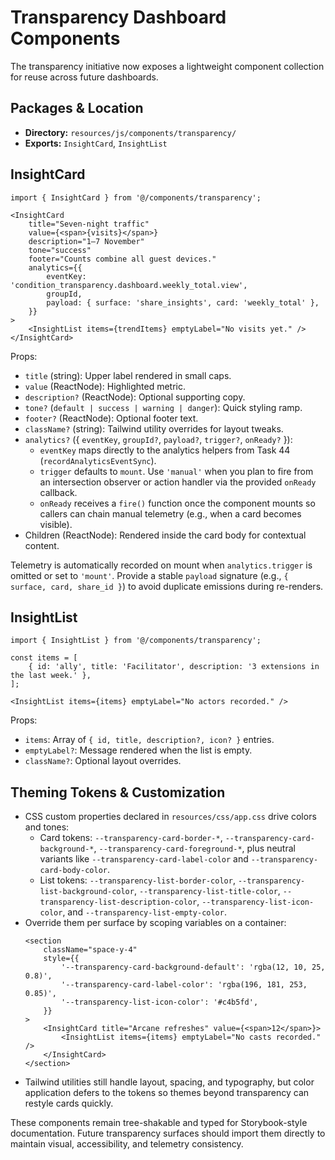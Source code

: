 # Transparency Dashboard Components

The transparency initiative now exposes a lightweight component collection for reuse across future dashboards.

## Packages & Location
- **Directory:** `resources/js/components/transparency/`
- **Exports:** `InsightCard`, `InsightList`

## InsightCard
```tsx
import { InsightCard } from '@/components/transparency';

<InsightCard
    title="Seven-night traffic"
    value={<span>{visits}</span>}
    description="1–7 November"
    tone="success"
    footer="Counts combine all guest devices."
    analytics={{
        eventKey: 'condition_transparency.dashboard.weekly_total.view',
        groupId,
        payload: { surface: 'share_insights', card: 'weekly_total' },
    }}
>
    <InsightList items={trendItems} emptyLabel="No visits yet." />
</InsightCard>
```

Props:
- `title` (string): Upper label rendered in small caps.
- `value` (ReactNode): Highlighted metric.
- `description?` (ReactNode): Optional supporting copy.
- `tone?` (`default | success | warning | danger`): Quick styling ramp.
- `footer?` (ReactNode): Optional footer text.
- `className?` (string): Tailwind utility overrides for layout tweaks.
- `analytics?` ({ `eventKey`, `groupId?`, `payload?`, `trigger?`, `onReady?` }):
  - `eventKey` maps directly to the analytics helpers from Task 44 (`recordAnalyticsEventSync`).
  - `trigger` defaults to `mount`. Use `'manual'` when you plan to fire from an intersection observer or action handler via the provided `onReady` callback.
  - `onReady` receives a `fire()` function once the component mounts so callers can chain manual telemetry (e.g., when a card becomes visible).
- Children (ReactNode): Rendered inside the card body for contextual content.

Telemetry is automatically recorded on mount when `analytics.trigger` is omitted or set to `'mount'`. Provide a stable `payload` signature (e.g., `{ surface, card, share_id }`) to avoid duplicate emissions during re-renders.

## InsightList
```tsx
import { InsightList } from '@/components/transparency';

const items = [
    { id: 'ally', title: 'Facilitator', description: '3 extensions in the last week.' },
];

<InsightList items={items} emptyLabel="No actors recorded." />
```

Props:
- `items`: Array of `{ id, title, description?, icon? }` entries.
- `emptyLabel?`: Message rendered when the list is empty.
- `className?`: Optional layout overrides.

## Theming Tokens & Customization
- CSS custom properties declared in `resources/css/app.css` drive colors and tones:
  - Card tokens: `--transparency-card-border-*`, `--transparency-card-background-*`, `--transparency-card-foreground-*`, plus neutral variants like `--transparency-card-label-color` and `--transparency-card-body-color`.
  - List tokens: `--transparency-list-border-color`, `--transparency-list-background-color`, `--transparency-list-title-color`, `--transparency-list-description-color`, `--transparency-list-icon-color`, and `--transparency-list-empty-color`.
- Override them per surface by scoping variables on a container:
  ```tsx
  <section
      className="space-y-4"
      style={{
          '--transparency-card-background-default': 'rgba(12, 10, 25, 0.8)',
          '--transparency-card-label-color': 'rgba(196, 181, 253, 0.85)',
          '--transparency-list-icon-color': '#c4b5fd',
      }}
  >
      <InsightCard title="Arcane refreshes" value={<span>12</span>}>
          <InsightList items={items} emptyLabel="No casts recorded." />
      </InsightCard>
  </section>
  ```
- Tailwind utilities still handle layout, spacing, and typography, but color application defers to the tokens so themes beyond transparency can restyle cards quickly.

These components remain tree-shakable and typed for Storybook-style documentation. Future transparency surfaces should import them directly to maintain visual, accessibility, and telemetry consistency.
